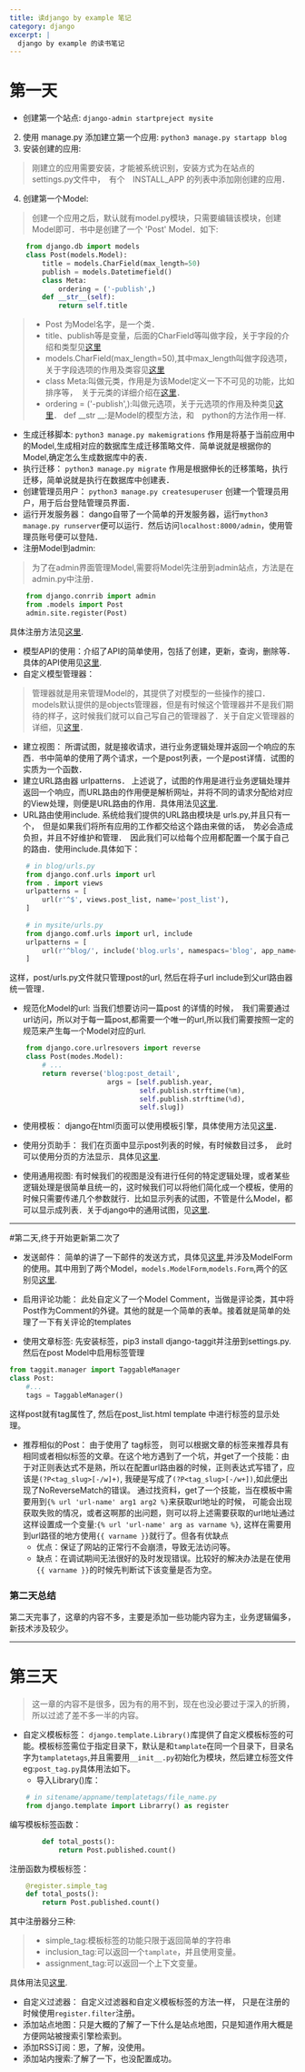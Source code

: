 ```yaml
---
title: 读django by example 笔记
category: django
excerpt: |
  django by example 的读书笔记
---
```

# 第一天
-  创建第一个站点:
`django-admin startpreject mysite`
2. 使用 manage.py 添加建立第一个应用:
`python3 manage.py startapp blog`
3. 安装创建的应用:
> 刚建立的应用需要安装，才能被系统识别，安装方式为在站点的settings.py文件中，　有个　INSTALL_APP 的列表中添加刚创建的应用．
4. 创建第一个Model:
> 创建一个应用之后，默认就有model.py模块，只需要编辑该模块，创建Model即可．书中是创建了一个 'Post' Model．如下:
```python
	from django.db import models
	class Post(models.Model):
		title = models.CharField(max_length=50)
		publish = models.Datetimefield()
		class Meta:
			ordering = ('-publish',)
		def __str__(self):
			return self.title
```
> - Post 为Model名字，是一个类．
> - title、publish等是变量，后面的CharField等叫做字段，关于字段的介绍和类型见[这里](http://single-thread.me/django/2017/03/13/django%E5%AD%97%E6%AE%B5%E7%B1%BB%E5%9E%8B%E6%80%BB%E7%BB%93/)
> - models.CharField(max_length=50),其中max_length叫做字段选项，关于字段选项的作用及类容见[这里](http://single-thread.me/django/2017/03/13/django%E5%AD%97%E6%AE%B5%E7%B1%BB%E5%9E%8B%E6%80%BB%E7%BB%93/)
> - class Meta:叫做元类，作用是为该Model定义一下不可见的功能，比如排序等，　关于元类的详细介绍在[这里]()．
> - ordering = ('-publish',):叫做元选项，关于元选项的作用及种类见[这里]()．
> def __str __:是Model的模型方法，和　python的方法作用一样.

- 生成迁移脚本:
`python3 manage.py makemigrations`
作用是将基于当前应用中的Model,生成相对应的数据库生成迁移策略文件．简单说就是根据你的Model,确定怎么生成数据库中的表．
- 执行迁移：
`python3 manage.py migrate`
作用是根据伸长的迁移策略，执行迁移，简单说就是执行在数据库中创建表．
- 创建管理员用户：
`python3 manage.py createsuperuser`
创建一个管理员用户，用于后台登陆管理员界面．
- 运行开发服务器：
dango自带了一个简单的开发服务器，运行`mython3 manage.py runserver`便可以运行．然后访问`localhost:8000/admin`，使用管理员账号便可以登陆．
- 注册Model到admin:
> 为了在admin界面管理Model,需要将Model先注册到admin站点，方法是在admin.py中注册．
```python
	from django.conrrib import admin
	from .models import Post
	admin.site.register(Post)
```
具体注册方法见[这里](http://single-thread.me/django/2017/03/12/django%E6%B3%A8%E5%86%8Cmodel%E5%88%B0adminSite%E7%9A%84%E6%96%B9%E6%B3%95/).

- 模型API的使用：介绍了API的简单使用，包括了创建，更新，查询，删除等．具体的API使用见[这里]().
- 自定义模型管理器：
> 管理器就是用来管理Model的，其提供了对模型的一些操作的接口．
models默认提供的是objects管理器，但是有时候这个管理器并不是我们期待的样子，这时候我们就可以自己写自己的管理器了．关于自定义管理器的详细，见[这里]()．
- 建立视图：
所谓试图，就是接收请求，进行业务逻辑处理并返回一个响应的东西．书中简单的使用了两个请求，一个是post列表，一个是post详情．试图的实质为一个函数．
- 建立URL路由器 urlpatterns．
上述说了，试图的作用是进行业务逻辑处理并返回一个响应，而URL路由的作用便是解析网址，并将不同的请求分配给对应的View处理，则便是URL路由的作用．具体用法见[这里]().
- URL路由使用include.
系统给我们提供的URL路由模块是  urls.py,并且只有一个，　但是如果我们将所有应用的工作都交给这个路由来做的话，　势必会造成负担，并且不好维护和管理．　因此我们可以给每个应用都配置一个属于自己的路由．使用include.具体如下：
```python
	# in blog/urls.py
	from django.conf.urls import url
	from . import views
	urlpatterns = [
		url(r'^$', views.post_list, name='post_list'),
	]
	
	# in mysite/urls.py
	from django.comf.urls import url, include
	urlpatterns = [
		url(r'^blog/', include('blog.urls', namespacs='blog', app_name='blog')),
	]
```
这样，post/urls.py文件就只管理post的url, 然后在将子url include到父url路由器统一管理．

- 规范化Model的url:
当我们想要访问一篇post 的详情的时候，　我们需要通过url访问，所以对于每一篇post,都需要一个唯一的url,所以我们需要按照一定的规范来产生每一个Model对应的url.
```python
	from django.core.urlresovers import reverse
	class Post(modes.Model):
		# ...
		return reverse('blog:post_detail',
						args = [self.publish.year,
								self.publish.strftime(%m),
								self.publish.strftime(%d),
								self.slug])
```
- 使用模板：
django在html页面可以使用模板引擎，具体使用方法见[这里]()．

- 使用分页助手：
我们在页面中显示post列表的时候，有时候数目过多，　此时可以使用分页的方法显示．具体见[这里]().
 - 使用通用视图:
 有时候我们的视图是没有进行任何的特定逻辑处理，或者某些逻辑处理是很简单且统一的，这时候我们可以将他们简化成一个模板，使用的时候只需要传递几个参数就行．比如显示列表的试图，不管是什么Model，都可以显示成列表．关于django中的通用试图，见[这里]().
 
 
--------
#第二天,终于开始更新第二次了
- 发送邮件：
简单的讲了一下邮件的发送方式，具体见[这里](),并涉及ModelForm的使用。其中用到了两个Model，`models.ModelForm`,`models.Form`,两个的区别见[这里]().

- 启用评论功能：
此处自定义了一个Model Comment，当做是评论类，其中将Post作为Comment的外键。其他的就是一个简单的表单。接着就是简单的处理了一下有关评论的templates

- 使用文章标签:
先安装标签，pip3 install django-taggit并注册到settings.py.然后在post Model中启用标签管理
```python
from taggit.manager import TaggableManager
class Post:
	#...
	tags = TaggableManager()
```

这样post就有tag属性了, 然后在post_list.html template 中进行标签的显示处理。

- 推荐相似的Post：
由于使用了 tag标签， 则可以根据文章的标签来推荐具有相同或者相似标签的文章。在这个地方遇到了一个坑，并get了一个技能：由于对正则表达式不是熟，所以在配置url路由器的时候，正则表达式写错了，应该是```(?P<tag_slug>[-/w]+)```, 我硬是写成了`(?P<tag_slug>[-/w+])`,如此便出现了NoReverseMatch的错误。
通过找资料，get了一个技能，当在模板中需要用到```{% url 'url-name' arg1 arg2 %}```来获取url地址的时候， 可能会出现获取失败的情况，或者这啊那的出问题，则可以将上述需要获取的url地址通过这样设置成一个变量:```{% url 'url-name' arg as varname %}```, 这样在需要用到url路径的地方使用`{{ varname }}`就行了。但各有优缺点
    - 优点：保证了网站的正常行不会崩溃，导致无法访问等。
    - 缺点：在调试期间无法很好的及时发现错误。比较好的解决办法是在使用`{{ varname }}`的时候先判断试下该变量是否为空。
    
### 第二天总结
第二天完事了，这章的内容不多，主要是添加一些功能内容为主，业务逻辑偏多，新技术涉及较少。

--------

# 第三天
> 这一章的内容不是很多，因为有的用不到，现在也没必要过于深入的折腾，所以过滤了差不多一半的内容。

- 自定义模板标签：
`django.template.Library()`库提供了自定义模板标签的可能。模板标签需位于指定目录下，默认是和`tamplate`在同一个目录下，目录名字为`tamplatetags`,并且需要用`__init__.py`初始化为模块，然后建立标签文件eg:`post_tag.py`具体用法如下。
    - 导入Library()库：
```python
	# in sitename/appname/templatetags/file_name.py
	from django.template import Librarry() as register
```
编写模板标签函数：
```python
    	def total_posts():
    		return Post.published.count()
```
注册函数为模板标签：
```python
	@register.simple_tag
	def total_posts():
		return Post.published.count()
```
其中注册器分三种:

> - simple_tag:模板标签的功能只限于返回简单的字符串
> - inclusion_tag:可以返回一个`tamplate`，并且使用变量。
> - assignment_tag:可以返回一个上下文变量。

具体用法见[这里]().


- 自定义过滤器：
自定义过滤器和自定义模板标签的方法一样， 只是在注册的时候使用`register.filter`注册。
- 添加站点地图：只是大概的了解了一下什么是站点地图，只是知道作用大概是方便网站被搜索引擎检索到。
- 添加RSS订阅：恩，了解，没使用。
- 添加站内搜索:了解了一下，也没配置成功。